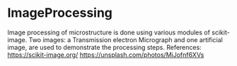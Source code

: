 # ImageProcessing

Image processing of microstructure is done using various modules of scikit-image. Two images: a Transmission electron Micrograph and one artificial image, are used to demonstrate the processing steps. 
References:
https://scikit-image.org/
https://unsplash.com/photos/MiJofnf6XVs

